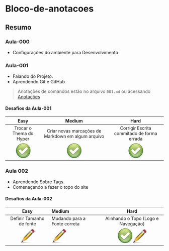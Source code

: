 # Bloco-de-anotacoes

## Resumo

### Aula-000

 - Configurações do ambiente para Desenvolvimento
 
### Aula-001

 - Falando do Projeto.
 - Aprendendo Git e GitHub 
 > Anotações de comandos estão no arquivo `001.md` ou acessando [Anotações](https://github.com/AdalbertoGarc/Bloco-de-anotacoes/blob/master/Aulas/Aula-001/001.md "Github Anotações")
 
 #### Desafios da Aula-001
| Easy                     | Medium                                             | Hard                                       |
| :----------------------: | :------------------------------------------------: | :----------------------------------------: |
| Trocar o Thema do Hyper  | Criar novas marcações de Markdown em algum arquivo | Corrigir Escrita commitado de forma errada |
| ![alt text][logo1]       | ![alt text][logo1]                                 | ![alt text][logo1]                         |

[logo1]:https://github.com/AdalbertoGarc/Bloco-de-anotacoes/blob/master/Aulas/Icons/icon-sucesso.jpg "Sucesso"
[logo2]:https://github.com/AdalbertoGarc/Bloco-de-anotacoes/blob/master/Aulas/Icons/icon-em-progresso.jpg "Em Progresso"



### Aula 002

 - Aprendendo Sobre Tags.
 - Comenaçando a fazer o topo do site

 #### Desafios da Aula-002
| Easy                     | Medium                       | Hard                                       |
| :----------------------: | :--------------------------- | :----------------------------------------: |
| Definir Tamanho de fonte | Mudando para a Fonte correta | Alinhando o Topo (Logo e Navegação)        |
| ![alt text][logo2]       | ![alt text][logo2]           | ![alt text][logo1]![alt text][logo2]       |

[logo1]:https://github.com/AdalbertoGarc/Bloco-de-anotacoes/blob/master/Aulas/Icons/icon-sucesso.jpg "Sucesso"
[logo2]:https://github.com/AdalbertoGarc/Bloco-de-anotacoes/blob/master/Aulas/Icons/icon-em-progresso.jpg "Em Progresso"